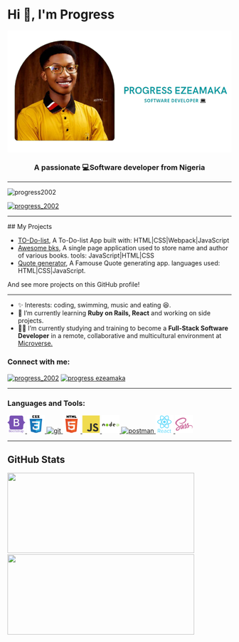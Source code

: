 <h1 align="left">Hi 👋, I'm Progress</h1>

<div >
  <img align="center" src="./profile.png" alt="banner that says Progress Ezeamaka - Software Developer">
</div>

<h3 align="center">A passionate 💻Software developer from Nigeria</h3>                                                                                                                                              
<hr></hr>

<p align="left"> <img src="https://komarev.com/ghpvc/?username=progress2002&label=Profile%20views&color=0e75b6&style=flat" alt="progress2002" /> </p>

<p align="left"> <a href="https://twitter.com/progress_2002" target="blank"><img src="https://img.shields.io/twitter/follow/progress_2002?logo=twitter&style=for-the-badge" alt="progress_2002" /></a> </p>

<hr></hr>
## My Projects

* [TO-Do-list](https://progress2002.github.io/To-Do-List/dist/), A To-Do-list App built with: HTML|CSS|Webpack|JavaScript
* [Awesome bks](https://progress2002.github.io/awesome-book/), A single page application used to store name and author of various books. tools: JavaScript|HTML|CSS
* [Quote generator](https://progress2002.github.io/Js-Quote-Generator/), A Famouse Quote generating app. languages used: HTML|CSS|JavaScript.

And see more projects on this GitHub profile!
<hr></hr>

- ✨ Interests: coding, swimming, music and eating 😆.
- 🌱 I’m currently learning **Ruby on Rails, React** and working on side projects. 
- 👩‍💻 I’m currently studying and training to become a **Full-Stack Software Developer** in a remote, collaborative and multicultural environment at [Microverse.](https://github.com/microverseinc)

<h3 align="left">Connect with me:</h3>
<p align="left">
<a href="https://twitter.com/progress_2002" target="blank"><img align="center" src="https://raw.githubusercontent.com/rahuldkjain/github-profile-readme-generator/master/src/images/icons/Social/twitter.svg" alt="progress_2002" height="30" width="40" /></a>
<a href="https://linkedin.com/in/progress ezeamaka" target="blank"><img align="center" src="https://raw.githubusercontent.com/rahuldkjain/github-profile-readme-generator/master/src/images/icons/Social/linked-in-alt.svg" alt="progress ezeamaka" height="30" width="40" /></a>
</p>

<hr></hr>

<h3 align="left">Languages and Tools:</h3>
<p align="left"> <a href="https://getbootstrap.com" target="_blank" rel="noreferrer"> <img src="https://raw.githubusercontent.com/devicons/devicon/master/icons/bootstrap/bootstrap-plain-wordmark.svg" alt="bootstrap" width="40" height="40"/> </a> <a href="https://www.w3schools.com/css/" target="_blank" rel="noreferrer"> <img src="https://raw.githubusercontent.com/devicons/devicon/master/icons/css3/css3-original-wordmark.svg" alt="css3" width="40" height="40"/> </a> <a href="https://git-scm.com/" target="_blank" rel="noreferrer"> <img src="https://www.vectorlogo.zone/logos/git-scm/git-scm-icon.svg" alt="git" width="40" height="40"/> </a> <a href="https://www.w3.org/html/" target="_blank" rel="noreferrer"> <img src="https://raw.githubusercontent.com/devicons/devicon/master/icons/html5/html5-original-wordmark.svg" alt="html5" width="40" height="40"/> </a> <a href="https://developer.mozilla.org/en-US/docs/Web/JavaScript" target="_blank" rel="noreferrer"> <img src="https://raw.githubusercontent.com/devicons/devicon/master/icons/javascript/javascript-original.svg" alt="javascript" width="40" height="40"/> </a> <a href="https://nodejs.org" target="_blank" rel="noreferrer"> <img src="https://raw.githubusercontent.com/devicons/devicon/master/icons/nodejs/nodejs-original-wordmark.svg" alt="nodejs" width="40" height="40"/> </a> <a href="https://postman.com" target="_blank" rel="noreferrer"> <img src="https://www.vectorlogo.zone/logos/getpostman/getpostman-icon.svg" alt="postman" width="40" height="40"/> </a> <a href="https://reactjs.org/" target="_blank" rel="noreferrer"> <img src="https://raw.githubusercontent.com/devicons/devicon/master/icons/react/react-original-wordmark.svg" alt="react" width="40" height="40"/> </a> <a href="https://sass-lang.com" target="_blank" rel="noreferrer"> <img src="https://raw.githubusercontent.com/devicons/devicon/master/icons/sass/sass-original.svg" alt="sass" width="40" height="40"/> </a> </p>

<hr></hr>

<h2 align ="left">GitHub Stats</h2>
<div>
  <img height="180" width="420" src="https://github-readme-stats.vercel.app/api/top-langs/?username=progress2002&show_icons=true&theme=nightowl&layout=compact"/>
  <img height="180" width="420" src="https://github-readme-stats-eight-theta.vercel.app/api?username=progress2002&show_icons=true&theme=nightowl&count_private=true"/>
</div>


